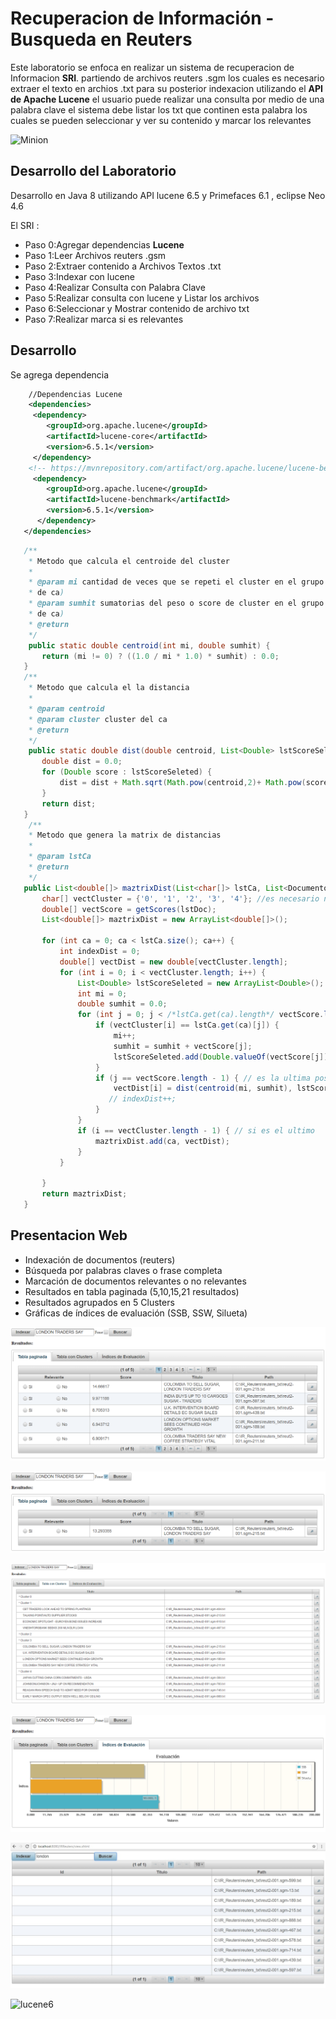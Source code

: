# Recuperacion de Información - Busqueda en Reuters

Este laboratorio se enfoca en realizar un sistema de recuperacion de Informacion **SRI**. 
partiendo de archivos reuters .sgm los cuales es necesario extraer el texto en archios .txt
para su posterior indexacion utilizando el **API de Apache Lucene** 
el usuario puede realizar una consulta por medio de una palabra clave 
el sistema debe  listar los txt que continen esta palabra los cuales se pueden seleccionar
y ver su contenido y marcar los relevantes

![Minion](https://github.com/fresko/IR_LabFinal/blob/web/img/lucene.png)

## Desarrollo del Laboratorio 

Desarrollo en Java 8 utilizando API lucene 6.5 y Primefaces 6.1 , eclipse Neo 4.6 

El SRI : 

+ Paso 0:Agregar dependencias **Lucene**  
+ Paso 1:Leer Archivos reuters .gsm
+ Paso 2:Extraer contenido a Archivos Textos .txt
+ Paso 3:Indexar con lucene
+ Paso 4:Realizar Consulta con Palabra Clave
+ Paso 5:Realizar consulta con lucene y Listar los archivos
+ Paso 6:Seleccionar y Mostrar contenido de archivo txt  
+ Paso 7:Realizar marca si es relevantes 

## Desarrollo

Se agrega dependencia 

```xml
    //Dependencias Lucene
    <dependencies>
     <dependency>
        <groupId>org.apache.lucene</groupId>
        <artifactId>lucene-core</artifactId>
        <version>6.5.1</version>
     </dependency>
    <!-- https://mvnrepository.com/artifact/org.apache.lucene/lucene-benchmark -->
     <dependency>
        <groupId>org.apache.lucene</groupId>
        <artifactId>lucene-benchmark</artifactId>
        <version>6.5.1</version>
      </dependency>
   </dependencies>
 ```
 ```java
    /**
     * Metodo que calcula el centroide del cluster
     *
     * @param mi cantidad de veces que se repeti el cluster en el grupo ca (fila
     * de ca)
     * @param sumhit sumatorias del peso o score de cluster en el grupo ca (fila
     * de ca)
     * @return
     */
     public static double centroid(int mi, double sumhit) {
        return (mi != 0) ? ((1.0 / mi * 1.0) * sumhit) : 0.0;
    }
    /**
     * Metodo que calcula el la distancia
     *
     * @param centroid
     * @param cluster cluster del ca
     * @return
     */
     public static double dist(double centroid, List<Double> lstScoreSeleted) {
        double dist = 0.0;
        for (Double score : lstScoreSeleted) {
            dist = dist + Math.sqrt(Math.pow(centroid,2)+ Math.pow(score.doubleValue(),2));
        }
        return dist;
    }
     /**
     * Metodo que genera la matrix de distancias
     *
     * @param lstCa
     * @return
     */
    public List<double[]> maztrixDist(List<char[]> lstCa, List<DocumentoDTO> lstDoc) {
        char[] vectCluster = {'0', '1', '2', '3', '4'}; //es necesario no sacarlo de la lista (para deuda tecnica)
        double[] vectScore = getScores(lstDoc);
        List<double[]> maztrixDist = new ArrayList<double[]>();

        for (int ca = 0; ca < lstCa.size(); ca++) {
            int indexDist = 0;
            double[] vectDist = new double[vectCluster.length];
            for (int i = 0; i < vectCluster.length; i++) {
                List<Double> lstScoreSeleted = new ArrayList<Double>();
                int mi = 0;
                double sumhit = 0.0;                
                for (int j = 0; j < /*lstCa.get(ca).length*/ vectScore.length; j++) {
                    if (vectCluster[i] == lstCa.get(ca)[j]) {
                        mi++;
                        sumhit = sumhit + vectScore[j];
                        lstScoreSeleted.add(Double.valueOf(vectScore[j]));
                    }
                    if (j == vectScore.length - 1) { // es la ultima posicion 
                        vectDist[i] = dist(centroid(mi, sumhit), lstScoreSeleted); //calculos
                       // indexDist++;
                    }
                }
                if (i == vectCluster.length - 1) { // si es el ultimo
                    maztrixDist.add(ca, vectDist);
                }
            }

        }
        return maztrixDist;
    }
 ```

## Presentacion Web

+ Indexación de documentos (reuters)
+ Búsqueda por palabras claves o frase completa
+ Marcación de documentos relevantes o no relevantes
+ Resultados en tabla paginada (5,10,15,21 resultados)
+ Resultados agrupados en 5 Clusters
+ Gráficas de índices de evaluación (SSB, SSW, Silueta)

![lucene1](https://github.com/fresko/IR_LabFinal/raw/web/img/11.png)

![lucene2](https://github.com/fresko/IR_LabFinal/raw/web/img/22.png)

![lucene3](https://github.com/fresko/IR_LabFinal/raw/web/img/33.png)

![lucene4](https://github.com/fresko/IR_LabFinal/raw/web/img/44.png)

![lucene5](https://github.com/fresko/IR_LabFinal/raw/web/img/55.png)

![lucene6](https://github.com/fresko/IR_LabFinal/raw/web/img/6.jpng)

